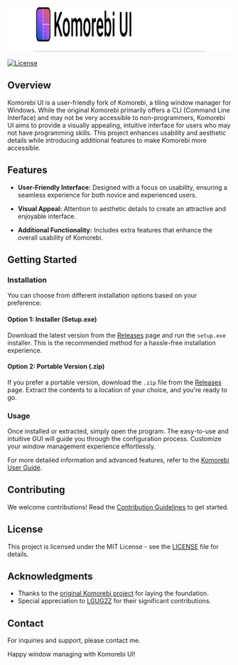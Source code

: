 <img src="./static/title.svg" width="100%" height="100" alt="Komorebi UI Title">

[![License](https://img.shields.io/badge/license-MIT-blue.svg)](https://opensource.org/licenses/MIT)

## Overview

Komorebi UI is a user-friendly fork of Komorebi, a tiling window manager for Windows. While the original Komorebi primarily offers a CLI (Command Line Interface) and may not be very accessible to non-programmers, Komorebi UI aims to provide a visually appealing, intuitive interface for users who may not have programming skills. This project enhances usability and aesthetic details while introducing additional features to make Komorebi more accessible.

## Features

- **User-Friendly Interface:** Designed with a focus on usability, ensuring a seamless experience for both novice and experienced users.

- **Visual Appeal:** Attention to aesthetic details to create an attractive and enjoyable interface.

- **Additional Functionality:** Includes extra features that enhance the overall usability of Komorebi.

## Getting Started

### Installation

You can choose from different installation options based on your preference:

#### Option 1: Installer (Setup.exe)

Download the latest version from the [Releases](https://github.com/your-username/komorebi-ui/releases) page and run the `setup.exe` installer. This is the recommended method for a hassle-free installation experience.

#### Option 2: Portable Version (.zip)

If you prefer a portable version, download the `.zip` file from the [Releases](https://github.com/your-username/komorebi-ui/releases) page. Extract the contents to a location of your choice, and you're ready to go.

### Usage

Once installed or extracted, simply open the program. The easy-to-use and intuitive GUI will guide you through the configuration process. Customize your window management experience effortlessly.

For more detailed information and advanced features, refer to the [Komorebi User Guide](https://lgug2z.github.io/komorebi).

## Contributing

We welcome contributions! Read the [Contribution Guidelines](CONTRIBUTING.md) to get started.

## License

This project is licensed under the MIT License - see the [LICENSE](LICENSE) file for details.

## Acknowledgments

- Thanks to the [original Komorebi project](https://github.com/LGUG2Z/komorebi) for laying the foundation.
- Special appreciation to [LGUG2Z](https://github.com/LGUG2Z) for their significant contributions.

## Contact

For inquiries and support, please contact me.

Happy window managing with Komorebi UI!
